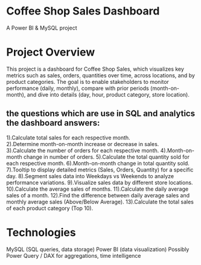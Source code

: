# Coffee Shop Sales Dashboard
A Power BI & MySQL project
# Project Overview
This project is a dashboard for Coffee Shop Sales, which visualizes key metrics such as sales, orders, quantities over time, across locations, and by product categories. The goal is to enable stakeholders to monitor performance (daily, monthly), compare with prior periods (month-on-month), and dive into details (day, hour, product category, store location).

## the questions which are use in SQL and  analytics the dashboard answers:
  1).Calculate total sales for each respective month.                                                                                                                                                                  
  2).Determine month-on-month increase or decrease in sales.                                                                                                                                                           
  3).Calculate the number of orders for each respective month.
  4).Month-on-month change in number of orders.
  5).Calculate the total quantity sold for each respective month.
  6).Month-on-month change in total quantity sold.
  7).Tooltip to display detailed metrics (Sales, Orders, Quantity) for a specific day.
  8).Segment sales data into Weekdays vs Weekends to analyze performance variations.
  9).Visualize sales data by different store locations.
  10).Calculate the average sales of months.
  11).Calculate the daily average sales of a month.
  12).Find the difference between daily average sales and monthly average sales (Above/Below Average).
  13).Calculate the total sales of each product category (Top 10).

# Technologies
  MySQL (SQL queries, data storage)
  Power BI (data visualization)
  Possibly Power Query / DAX for aggregations, time intelligence

  
  
